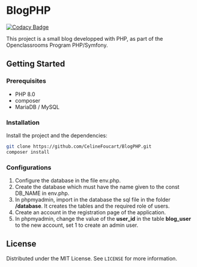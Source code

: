 # BlogPHP

[![Codacy Badge](https://app.codacy.com/project/badge/Grade/062c6e63a89e47be9f482c26526b3279)](https://app.codacy.com/gh/CelineFoucart/BlogPHP/dashboard?utm_source=gh&utm_medium=referral&utm_content=&utm_campaign=Badge_grade)

This project is a small blog developped with PHP, as part of the Openclassrooms Program PHP/Symfony.

## Getting Started

### Prerequisites

* PHP 8.0
* composer
* MariaDB / MySQL

### Installation

Install the project and the dependencies:

```sh
git clone https://github.com/CelineFoucart/BlogPHP.git
composer install
```

### Configurations

1. Configure the database in the file env.php.
2. Create the database which must have the name given to the const DB_NAME in env.php.
3. In phpmyadmin, import in the database the sql file in the folder **/database**. It creates the tables and the required role of users.
4. Create an account in the registration page of the application.
5. In phpmyadmin, change the value of the **user_id** in the table **blog_user** to the new account, set 1 to create an admin user.

## License

Distributed under the MIT License. See `LICENSE` for more information.
